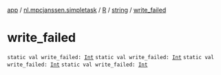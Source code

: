 [app](../../../index.md) / [nl.mpcjanssen.simpletask](../../index.md) / [R](../index.md) / [string](index.md) / [write_failed](.)

# write_failed

`static val write_failed: `[`Int`](https://kotlinlang.org/api/latest/jvm/stdlib/kotlin/-int/index.html)
`static val write_failed: `[`Int`](https://kotlinlang.org/api/latest/jvm/stdlib/kotlin/-int/index.html)
`static val write_failed: `[`Int`](https://kotlinlang.org/api/latest/jvm/stdlib/kotlin/-int/index.html)
`static val write_failed: `[`Int`](https://kotlinlang.org/api/latest/jvm/stdlib/kotlin/-int/index.html)